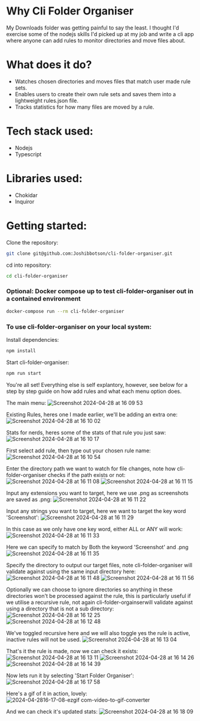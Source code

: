 # Why Cli Folder Organiser

My Downloads folder was getting painful to say the least. I thought I'd exercise some of the nodejs skills I'd picked up at my job and write a cli app where anyone can add rules to monitor directories and move files about.

# What does it do?

-   Watches chosen directories and moves files that match user made rule sets.
-   Enables users to create their own rule sets and saves them into a lightweight rules.json file.
-   Tracks statistics for how many files are moved by a rule.

# Tech stack used:

-   Nodejs
-   Typescript

# Libraries used:

-   Chokidar
-   Inquiror

# Getting started:

Clone the repository:

```bash
git clone git@github.com:Joshibbotson/cli-folder-organiser.git
```

cd into repository:

```bash
cd cli-folder-organiser
```

### Optional: Docker compose up to test cli-folder-organiser out in a contained environment

```bash
docker-compose run --rm cli-folder-organiser
```

### To use cli-folder-organiser on your local system:

Install dependencies:

```bash
npm install
```

Start cli-folder-organiser:

```bash
npm run start
```

You're all set! Everything else is self explantory, however, see below for a step by step guide on how add rules and what each menu option does.

The main menu:
![Screenshot 2024-04-28 at 16 09 53](https://github.com/Joshibbotson/cli-folder-organiser/assets/95958816/c86192e0-9fd2-44f6-909a-bcf54f1d96a0)

Existing Rules, heres one I made earlier, we'll be adding an extra one:
![Screenshot 2024-04-28 at 16 10 02](https://github.com/Joshibbotson/cli-folder-organiser/assets/95958816/ed92c61f-1fc9-4dba-bf4b-0b55d96649fc)

Stats for nerds, heres some of the stats of that rule you just saw:
![Screenshot 2024-04-28 at 16 10 17](https://github.com/Joshibbotson/cli-folder-organiser/assets/95958816/debeee57-8c58-4db2-b67b-f46995da8125)

First select add rule, then type out your chosen rule name:
![Screenshot 2024-04-28 at 16 10 54](https://github.com/Joshibbotson/cli-folder-organiser/assets/95958816/0c58630e-b478-49b7-9d7f-15088aa98ad8)

Enter the directory path we want to watch for file changes, note how cli-folder-organiser checks if the path exists or not: 
![Screenshot 2024-04-28 at 16 11 08](https://github.com/Joshibbotson/cli-folder-organiser/assets/95958816/2f22644b-1659-4629-a28f-812f62fffc01)
![Screenshot 2024-04-28 at 16 11 15](https://github.com/Joshibbotson/cli-folder-organiser/assets/95958816/0af1df1b-b0c6-4b0d-b976-f571a4e99ac2)

Input any extensions you want to target, here we use .png as screenshots are saved as .png:
![Screenshot 2024-04-28 at 16 11 22](https://github.com/Joshibbotson/cli-folder-organiser/assets/95958816/6aa966b6-af19-444c-808a-28d25c4bb4cd)

Input any strings you want to target, here we want to target the key word 'Screenshot':
![Screenshot 2024-04-28 at 16 11 29](https://github.com/Joshibbotson/cli-folder-organiser/assets/95958816/56034e31-9748-400d-b44a-fd3f98310b95)

In this case as we only have one key word, either ALL or ANY will work:
![Screenshot 2024-04-28 at 16 11 33](https://github.com/Joshibbotson/cli-folder-organiser/assets/95958816/93c523ba-af2a-4caf-a238-2f2b86cc190e)

Here we can specify to match by Both the keyword 'Screenshot' and .png
![Screenshot 2024-04-28 at 16 11 35](https://github.com/Joshibbotson/cli-folder-organiser/assets/95958816/554ca295-3f88-4437-b924-26483eb7d5db)

Specify the directory to output our target files, note cli-folder-organiser will validate against using the same input directory here:
![Screenshot 2024-04-28 at 16 11 48](https://github.com/Joshibbotson/cli-folder-organiser/assets/95958816/60c086ec-89c5-4664-809b-bba49846d50d)
![Screenshot 2024-04-28 at 16 11 56](https://github.com/Joshibbotson/cli-folder-organiser/assets/95958816/59a1b912-6900-49c2-8bc8-0088c9185dce)

Optionally we can choose to ignore directories so anything in these directories won't be processed against the rule,
this is particularly useful if we utilise a recursive rule, not again cli-folder-orgainserwill validate against using a directory that is not a sub directory:
![Screenshot 2024-04-28 at 16 12 25](https://github.com/Joshibbotson/cli-folder-organiser/assets/95958816/300e09ac-d585-4746-985f-a18f251fbe20)
![Screenshot 2024-04-28 at 16 12 48](https://github.com/Joshibbotson/cli-folder-organiser/assets/95958816/6918e360-f743-4197-ae77-7479d2b0ab36)

We've toggled recursive here and we will also toggle yes the rule is active, inactive rules will not be used.
![Screenshot 2024-04-28 at 16 13 04](https://github.com/Joshibbotson/cli-folder-organiser/assets/95958816/1ed338ef-1349-49a4-b88e-300f5c2c0bc2)

That's it the rule is made, now we can check it exists:
![Screenshot 2024-04-28 at 16 13 11](https://github.com/Joshibbotson/cli-folder-organiser/assets/95958816/dcf3a8a2-a81e-46e8-bfb6-06b0f0d449bf)
![Screenshot 2024-04-28 at 16 14 26](https://github.com/Joshibbotson/cli-folder-organiser/assets/95958816/31da00fd-973e-4c79-adf0-6d8f333ce5fa)
![Screenshot 2024-04-28 at 16 14 39](https://github.com/Joshibbotson/cli-folder-organiser/assets/95958816/f894493e-07e1-4323-81b8-5c8f70c541bd)

Now lets run it by selecting 'Start Folder Organiser':
![Screenshot 2024-04-28 at 16 17 58](https://github.com/Joshibbotson/cli-folder-organiser/assets/95958816/3994f103-7b18-4dd3-b72b-785628e8ce64)

Here's a gif of it in action, lovely:\
![2024-04-2816-17-08-ezgif com-video-to-gif-converter](https://github.com/Joshibbotson/cli-folder-organiser/assets/95958816/4db046c3-2c54-4249-804e-0cc421d8440e)

And we can check it's updated stats:
![Screenshot 2024-04-28 at 16 18 09](https://github.com/Joshibbotson/cli-folder-organiser/assets/95958816/8270d6f2-4ba9-4d3b-a5f2-6fda7b260756)


